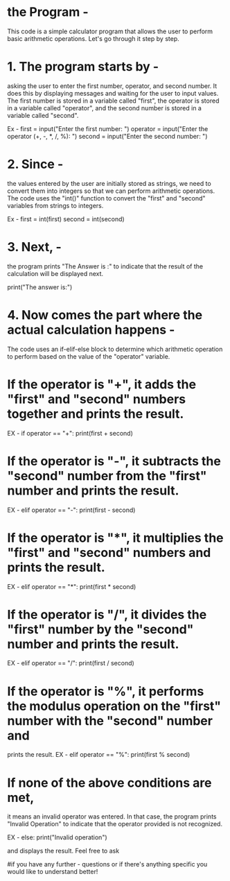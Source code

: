 # the Program - 
This code is a simple calculator program that allows 
the user to perform basic arithmetic operations.
 Let's go through it step by step.

# 1. The program starts by -
asking the user to enter the first number, 
operator, and second number. It does this by displaying messages and waiting for 
the user to input values. The first number is stored in a variable called "first", 
the operator is stored in a variable called "operator", 
and the second number is stored in a variable called "second".

Ex - first = input("Enter the first number: ")
     operator = input("Enter the operator (+, -, *, /, %): ")
     second = input("Enter the second number: ")

# 2. Since -
the values entered by the user are initially stored as strings, 
we need to convert them into integers so that we can perform arithmetic operations. 
The code uses the "int()" function to convert the "first" and "second" variables from strings to integers.

Ex - first = int(first)
    second = int(second)

# 3. Next, -
the program prints "The Answer is :" to indicate that the result 
of the calculation will be displayed next.

print("The answer is:")

# 4. Now comes the part where the actual calculation happens -
The code uses an if-elif-else block to determine which arithmetic operation 
to perform based on the value of the "operator" variable.

# If the operator is "+", it adds the "first" and "second" numbers together and prints the result.
EX - if operator == "+":
    print(first + second)

# If the operator is "-", it subtracts the "second" number from the "first" number and prints the result.
EX - elif operator == "-":
    print(first - second)

# If the operator is "*", it multiplies the "first" and "second" numbers and prints the result.
EX - elif operator == "*":
    print(first * second)

# If the operator is "/", it divides the "first" number by the "second" number and prints the result.
EX - elif operator == "/":
    print(first / second) 

# If the operator is "%", it performs the modulus operation on the "first" number with the "second" number and 
prints the result.
EX - elif operator == "%":
    print(first % second)  

# If none of the above conditions are met, 
it means an invalid operator was entered. In that case, 
the program prints "Invalid Operation" to indicate that the operator provided is not recognized.

EX - else:
    print("Invalid operation") 

and displays the result. 
Feel free to ask 

#if you have any further -
questions or if there's anything specific you would like to understand better!
